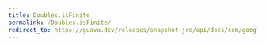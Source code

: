 ```yaml
---
title: Doubles.isFinite
permalink: /Doubles.isFinite/
redirect_to: https://guava.dev/releases/snapshot-jre/api/docs/com/google/common/primitives/Doubles.html#isFinite-double-
---
```

